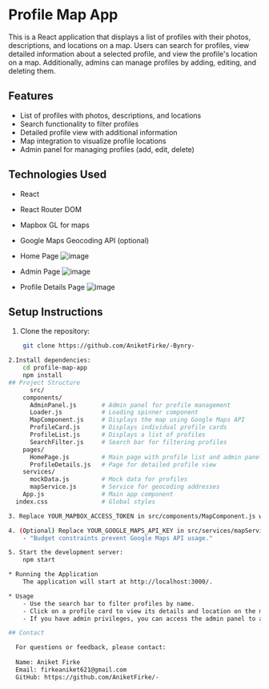 # Profile Map App

This is a React application that displays a list of profiles with their photos, descriptions, and locations on a map. Users can search for profiles, view detailed information about a selected profile, and view the profile's location on a map. Additionally, admins can manage profiles by adding, editing, and deleting them.

## Features

* List of profiles with photos, descriptions, and locations
* Search functionality to filter profiles
* Detailed profile view with additional information
* Map integration to visualize profile locations
* Admin panel for managing profiles (add, edit, delete)

## Technologies Used

* React
* React Router DOM
* Mapbox GL for maps
* Google Maps Geocoding API (optional)
* Home Page
    ![image](https://github.com/user-attachments/assets/54a920b5-ae39-4a7d-886e-6cbbd8982322)

* Admin Page
    ![image](https://github.com/user-attachments/assets/b3ca32ab-1271-4bf4-9546-9605e21f3676)
  
* Profile Details Page
    ![image](https://github.com/user-attachments/assets/e21b2164-8685-493d-80b2-fbb64c6df4dc)

## Setup Instructions

1. Clone the repository:

```bash
    git clone https://github.com/AniketFirke/-Bynry-

2.Install dependencies:
    cd profile-map-app
    npm install
## Project Structure
      src/
    components/
      AdminPanel.js       # Admin panel for profile management
      Loader.js           # Loading spinner component
      MapComponent.js     # Displays the map using Google Maps API
      ProfileCard.js      # Displays individual profile cards
      ProfileList.js      # Displays a list of profiles
      SearchFilter.js     # Search bar for filtering profiles
    pages/
      HomePage.js         # Main page with profile list and admin panel
      ProfileDetails.js   # Page for detailed profile view
    services/
      mockData.js         # Mock data for profiles
      mapService.js       # Service for geocoding addresses
    App.js                # Main app component
  index.css               # Global styles

3. Replace YOUR_MAPBOX_ACCESS_TOKEN in src/components/MapComponent.js with your Mapbox access token.

4. (Optional) Replace YOUR_GOOGLE_MAPS_API_KEY in src/services/mapService.js and src/services/GoogleMapComponent.js with your Google Maps API key.
    - "Budget constraints prevent Google Maps API usage."

5. Start the development server:
    npm start

* Running the Application
    The application will start at http://localhost:3000/.

* Usage
    - Use the search bar to filter profiles by name.
    - Click on a profile card to view its details and location on the map.
    - If you have admin privileges, you can access the admin panel to add, edit, and delete profiles.

## Contact

  For questions or feedback, please contact:
  
  Name: Aniket Firke
  Email: firkeaniket621@gmail.com 
  GitHub: https://github.com/AniketFirke/-
